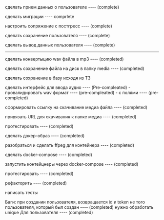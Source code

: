 сделать прием данных о пользователе ---- (complete)

сделать миграции ---- comprlete

настроить сопряжение с постгресс ---- (complete)

сделать сохранение пользователя ---- (complete)

сделать вывод данных пользователя ---- (complete)

---------------------------------------------------------

сделать конвертыцию wav файла в mp3 ---- (completed)

сделать сохранение файла на диск в папку media ---- (completed)

сделать сохранение в базу исходя из ТЗ

сделать интерфейс для ввода аудио ---- (Pre-compleated)
    - провалидировать wav формат ---- (pre-compleated)
    - с полями ---- (pre-completed)

сформировать ссылку на скачивание медиа файла ---- (completed)

привязать URL для скачивания к папке медиа ---- (completed)

протестировать ---- (completed)

сделать докер-образ ---- (completed)

разобраться и сделать ffpeg для контейнера ---- (completed)

сделать docker-compose ---- (completed)

запустить контейцнеры через docker-compose ---- (completed)

протестировать ---- (completed)

рефакторить ---- (completed)

написать тесты

Баги:
    при создании пользователя, возвращается id и token не того пользователя, который был создан ---- (completed)
    нужно обработать unique Для пользователя ---- (completed)